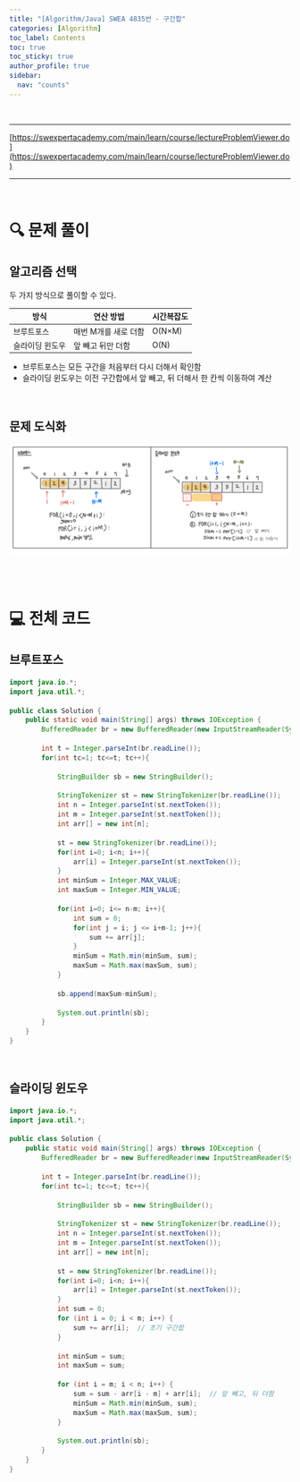 ```yaml
---
title: "[Algorithm/Java] SWEA 4835번 - 구간합"
categories: [Algorithm]
toc_label: Contents
toc: true
toc_sticky: true
author_profile: true
sidebar:
  nav: "counts"
---
```


<br>

---

[https://swexpertacademy.com/main/learn/course/lectureProblemViewer.do](https://swexpertacademy.com/main/learn/course/lectureProblemViewer.do)

---

<br>

# 🔍 문제 풀이

## 알고리즘 선택

두 가지 방식으로 풀이할 수 있다.

| 방식            | 연산 방법            | 시간복잡도 |
| --------------- | -------------------- | ---------- |
| 브루트포스      | 매번 M개를 새로 더함 | O(N×M)     |
| 슬라이딩 윈도우 | 앞 빼고 뒤만 더함    | O(N)       |

- 브루트포스는 모든 구간을 처음부터 다시 더해서 확인함
- 슬라이딩 윈도우는 이전 구간합에서 앞 빼고, 뒤 더해서 한 칸씩 이동하여 계산

<br>

## 문제 도식화

![assets/images/2025/SWEA 4835.png](<../../../assets/images/2025/SWEA 4835.png>)

<br><br>

# 💻 전체 코드

## 브루트포스

```java
import java.io.*;
import java.util.*;

public class Solution {
    public static void main(String[] args) throws IOException {
        BufferedReader br = new BufferedReader(new InputStreamReader(System.in));

        int t = Integer.parseInt(br.readLine());
        for(int tc=1; tc<=t; tc++){

            StringBuilder sb = new StringBuilder();

            StringTokenizer st = new StringTokenizer(br.readLine());
            int n = Integer.parseInt(st.nextToken());
            int m = Integer.parseInt(st.nextToken());
            int arr[] = new int[n];

            st = new StringTokenizer(br.readLine());
            for(int i=0; i<n; i++){
                arr[i] = Integer.parseInt(st.nextToken());
            }
            int minSum = Integer.MAX_VALUE;
            int maxSum = Integer.MIN_VALUE;

            for(int i=0; i<= n-m; i++){
                int sum = 0;
                for(int j = i; j <= i+m-1; j++){
                    sum += arr[j];
                }
                minSum = Math.min(minSum, sum);
                maxSum = Math.max(maxSum, sum);
            }

            sb.append(maxSum-minSum);

            System.out.println(sb);
        }
    }
}
```

<br>

## 슬라이딩 윈도우

```java
import java.io.*;
import java.util.*;

public class Solution {
    public static void main(String[] args) throws IOException {
        BufferedReader br = new BufferedReader(new InputStreamReader(System.in));

        int t = Integer.parseInt(br.readLine());
        for(int tc=1; tc<=t; tc++){

            StringBuilder sb = new StringBuilder();

            StringTokenizer st = new StringTokenizer(br.readLine());
            int n = Integer.parseInt(st.nextToken());
            int m = Integer.parseInt(st.nextToken());
            int arr[] = new int[n];

            st = new StringTokenizer(br.readLine());
            for(int i=0; i<n; i++){
                arr[i] = Integer.parseInt(st.nextToken());
            }
            int sum = 0;
            for (int i = 0; i < m; i++) {
                sum += arr[i];  // 초기 구간합
            }

            int minSum = sum;
            int maxSum = sum;

            for (int i = m; i < n; i++) {
                sum = sum - arr[i - m] + arr[i];  // 앞 빼고, 뒤 더함
                minSum = Math.min(minSum, sum);
                maxSum = Math.max(maxSum, sum);
            }

            System.out.println(sb);
        }
    }
}
```

<br>
